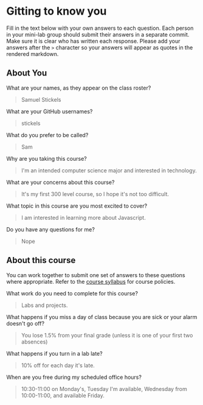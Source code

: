 # Gitting to know you
Fill in the text below with your own answers to each question. Each person in your mini-lab group should submit their answers in a separate commit. Make sure it is clear who has written each response. Please add your answers after the `>` character so your answers will appear as quotes in the rendered markdown.

## About You
What are your names, as they appear on the class roster?
> Samuel Stickels

What are your GitHub usernames?
> stickels

What do you prefer to be called?
> Sam 

Why are you taking this course?
> I'm an intended computer science major and interested in technology. 

What are your concerns about this course?
> It's my first 300 level course, so I hope it's not too difficult.

What topic in this course are you most excited to cover?
> I am interested in learning more about Javascript. 

Do you have any questions for me?
> Nope

## About this course
You can work together to submit one set of answers to these questions where appropriate. Refer to the [course syllabus](http://www.cs.grinnell.edu/~curtsinger/teaching/2017S/CSC395/syllabus/) for course policies.

What work do you need to complete for this course?
> Labs and projects. 

What happens if you miss a day of class because you are sick or your alarm doesn't go off?
> You lose 1.5% from your final grade (unless it is one of your first two absences)

What happens if you turn in a lab late?
> 10% off for each day it's late.

When are you free during my scheduled office hours?
> 10:30-11:00 on Monday's, Tuesday I'm available, Wednesday from 10:00-11:00, and available Friday.

